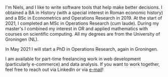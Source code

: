 <!--
.. title: About me
.. slug: about
.. date: 2020-11-23 23:19:57 UTC+01:00
.. updated: 2021-04-09 23:47 UTC+01:00
.. tags: 
.. category: 
.. link: 
.. description: 
.. type: text
-->

I'm Niels, and I like to write software tools that help make better decisions.
I obtained a BA in History (with a special interest in Roman economic history) and a BSc in Econometrics and Operations Research in 2019.
At the start of 2021, I completed an MSc in Operations Research (cum laude).
During my master's I combined my interest in OR and applied mathematics with courses on scientific computing.
All my degrees are from the University of Groningen (NL).

In May 2021 I will start a PhD in Operations Research, again in Groningen. 

I am available for part-time freelancing work in web development (particularly e-commerce) and data analysis.
If you want to work together, feel free to reach out via LinkedIn or via [e-mail](mailto:n.wouda@apium.nl)!
